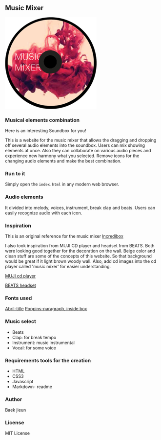 ## Music Mixer

<img src="images/main_cd.png" alt="main image" width="300px">

### Musical elements combination 

Here is an interesting Soundbox for you!

This is a website for the music mixer that allows the dragging and dropping off several audio elements into the soundbox. Users can mix showing elements at once. Also they can collaborate on various audio pieces and experience new harmony what you selected.
Remove icons for the changing audio elements and make the best combination.

### Run to it

Simply open the `index.html` in any modern web browser.

### Audio elements

It divided into melody, voices, instrument, break clap and beats.
Users can easily recognize audio with each icon.

### Inspiration

This is an original reference for the music mixer [Incredibox](https://www.incredibox.com/demo/ "incredibox.com")

I also took inspiration from MUJI CD player and headset from BEATS. Both were looking good together for the decoration on the wall. Beige color and clean stuff are some of the concepts of this website. So that background would be great if it light brown woody wall. Also, add cd images into the cd player called 'music mixer' for easier understanding. 

[MUJI cd player](https://www.pinterest.co.kr/yedanisanchez1/muji-cd-player/)

[BEATS headset](https://www.pinterest.co.kr/search/pins/?q=beats%20headset%20beige&rs=typed&term_meta[]=beats%7Ctyped&term_meta[]=headset%7Ctyped&term_meta[]=beige%7Ctyped)

### Fonts used

[Abril-title](https://fonts.google.com/specimen/Abril+Fatface?query=Abril&preview.text_type=custom)
[Poppins-paragraph, inside box](https://fonts.google.com/specimen/Poppins?query=poppin&preview.text_type=custom&selection.family=Abril+Fatface|Poppins:wght@300)

### Music select

- Beats
- Clap: for break tempo 
- Instrument: music instrumental 
- Vocal: for some voice

### Requirements tools for the creation

- HTML
- CSS3
- Javascript
- Markdown- readme

### Author

Baek jieun

### License

MIT License

